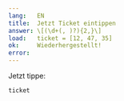 ```yaml
---
lang:   EN
title:  Jetzt Ticket eintippen
answer: \[(\d+(, )?){2,}\]
load:   ticket = [12, 47, 35]
ok:     Wiederhergestellt!
error:  
---
```


Jetzt tippe:

    ticket
